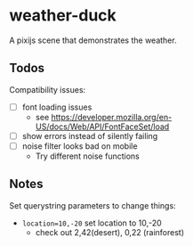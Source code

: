 # weather-duck
A pixijs scene that demonstrates the weather.

## Todos

Compatibility issues:

- [ ] font loading issues
  * see https://developer.mozilla.org/en-US/docs/Web/API/FontFaceSet/load
- [ ] show errors instead of silently failing
- [ ] noise filter looks bad on mobile
  * Try different noise functions

## Notes

Set querystring parameters to change things:

* `location=10,-20` set location to 10,-20
  * check out 2,42(desert), 0,22 (rainforest)
